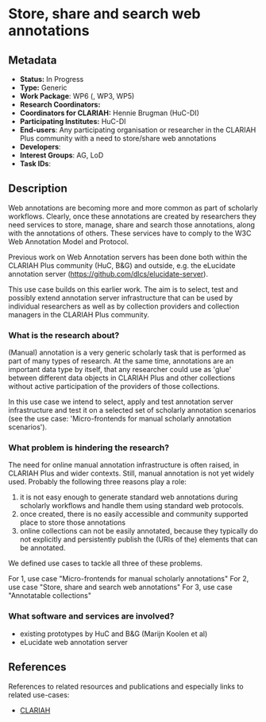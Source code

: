 # Store, share and search web annotations

## Metadata

* **Status:**  In Progress
* **Type:** Generic
* **Work Package**: WP6 (, WP3, WP5)
* **Research Coordinators:**  
* **Coordinators for CLARIAH:**  Hennie Brugman (HuC-DI)
* **Participating Institutes:** HuC-DI
* **End-users**: Any participating organisation or researcher in the CLARIAH Plus community with a need to store/share web annotations
* **Developers**: 
* **Interest Groups**: AG, LoD
* **Task IDs**:

## Description

Web annotations are becoming more and more common as part of scholarly workflows. Clearly, once these annotations are created by researchers they need services to store, manage, share and search those annotations, along with the annotations of others. These services have to comply to the W3C Web Annotation Model and Protocol.

Previous work on Web Annotation servers has been done both within the CLARIAH Plus community (HuC, B&G) and outside, e.g. the eLucidate annotation server (https://github.com/dlcs/elucidate-server).

This use case builds on this earlier work. The aim is to select, test and possibly extend annotation server infrastructure that can be used by individual researchers as well as by collection providers and collection managers in the CLARIAH Plus community. 

### What is the research about?

(Manual) annotation is a very generic scholarly task that is performed as part of many types of research. At the same time, annotations are an important data type by itself, that any researcher could use as 'glue' between different data objects in CLARIAH Plus and other collections without active participation of the providers of those collections.

In this use case we intend to select, apply and test annotation server infrastructure and test it on a selected set of scholarly annotation scenarios (see the use case: 'Micro-frontends for manual scholarly annotation scenarios').

### What problem is hindering the research?

The need for online manual annotation infrastructure is often raised, in CLARIAH Plus and wider contexts. Still, manual annotation is not yet widely used. Probably the following three reasons play a role:

1. it is not easy enough to generate standard web annotations during scholarly workflows and handle them using standard web protocols.
2. once created, there is no easily accessible and community supported place to store those annotations
3. online collections can not be easily annotated, because they typically do not explicitly and persistently publish the (URIs of the) elements that can be annotated.

We defined use cases to tackle all three of these problems. 

For 1, use case "Micro-frontends for manual scholarly annotations"
For 2, use case "Store, share and search web annotations"
For 3, use case "Annotatable collections"

### What software and services are involved?

- existing prototypes by HuC and B&G (Marijn Koolen et al)
- eLucidate web annotation server

## References

References to related resources and publications and especially links to related use-cases:

* [CLARIAH](https://clariah.nl)

